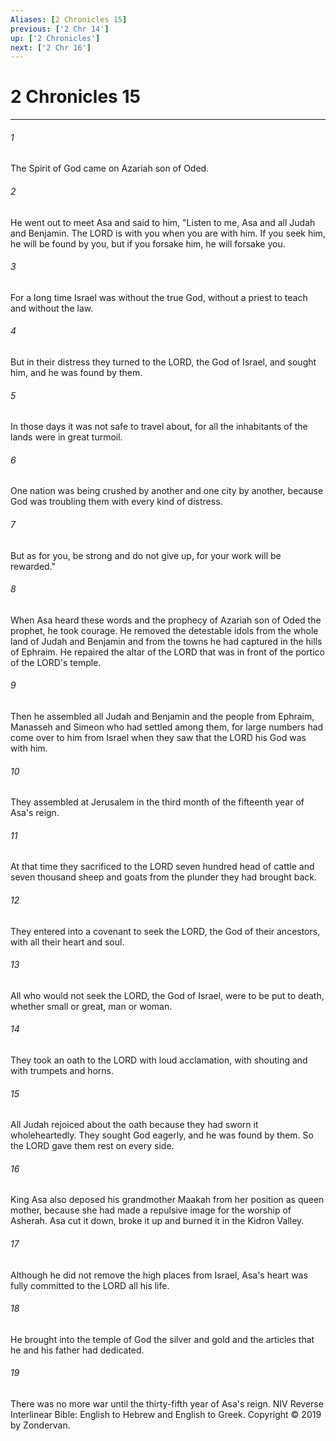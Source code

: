 ```yaml
---
Aliases: [2 Chronicles 15]
previous: ['2 Chr 14']
up: ['2 Chronicles']
next: ['2 Chr 16']
---
```

# 2 Chronicles 15

***


###### 1 
The Spirit of God came on Azariah son of Oded. 

###### 2 
He went out to meet Asa and said to him, "Listen to me, Asa and all Judah and Benjamin. The LORD is with you when you are with him. If you seek him, he will be found by you, but if you forsake him, he will forsake you. 

###### 3 
For a long time Israel was without the true God, without a priest to teach and without the law. 

###### 4 
But in their distress they turned to the LORD, the God of Israel, and sought him, and he was found by them. 

###### 5 
In those days it was not safe to travel about, for all the inhabitants of the lands were in great turmoil. 

###### 6 
One nation was being crushed by another and one city by another, because God was troubling them with every kind of distress. 

###### 7 
But as for you, be strong and do not give up, for your work will be rewarded." 

###### 8 
When Asa heard these words and the prophecy of Azariah son of Oded the prophet, he took courage. He removed the detestable idols from the whole land of Judah and Benjamin and from the towns he had captured in the hills of Ephraim. He repaired the altar of the LORD that was in front of the portico of the LORD's temple. 

###### 9 
Then he assembled all Judah and Benjamin and the people from Ephraim, Manasseh and Simeon who had settled among them, for large numbers had come over to him from Israel when they saw that the LORD his God was with him. 

###### 10 
They assembled at Jerusalem in the third month of the fifteenth year of Asa's reign. 

###### 11 
At that time they sacrificed to the LORD seven hundred head of cattle and seven thousand sheep and goats from the plunder they had brought back. 

###### 12 
They entered into a covenant to seek the LORD, the God of their ancestors, with all their heart and soul. 

###### 13 
All who would not seek the LORD, the God of Israel, were to be put to death, whether small or great, man or woman. 

###### 14 
They took an oath to the LORD with loud acclamation, with shouting and with trumpets and horns. 

###### 15 
All Judah rejoiced about the oath because they had sworn it wholeheartedly. They sought God eagerly, and he was found by them. So the LORD gave them rest on every side. 

###### 16 
King Asa also deposed his grandmother Maakah from her position as queen mother, because she had made a repulsive image for the worship of Asherah. Asa cut it down, broke it up and burned it in the Kidron Valley. 

###### 17 
Although he did not remove the high places from Israel, Asa's heart was fully committed to the LORD all his life. 

###### 18 
He brought into the temple of God the silver and gold and the articles that he and his father had dedicated. 

###### 19 
There was no more war until the thirty-fifth year of Asa's reign. NIV Reverse Interlinear Bible: English to Hebrew and English to Greek. Copyright © 2019 by Zondervan.
